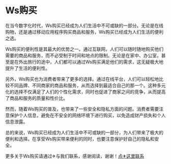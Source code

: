 # Ws购买

在当今数字化时代，Ws购买已经成为人们生活中不可或缺的一部分。无论是在线购物，还是通过移动应用程序购买商品和服务，Ws购买已经成为人们生活的便利之选。

Ws购买的便利性是其最大的优势之一。通过互联网，人们可以随时随地购买他们需要的商品和服务，而不必受制于时间和地点的限制。无论是在家中、办公室，甚至是在外出旅行的途中，人们都可以通过Ws购买满足他们的需求，这无疑极大地提升了生活的便利性。

另外，Ws购买也为消费者带来了更多的选择。通过在线平台，人们可以轻松地比较不同品牌、不同商家的商品和服务，从而选择到最适合自己的那一个。这种多元化的选择不仅满足了人们的个性化需求，同时也促进了商家之间的竞争，从而提高了商品和服务的质量和性价比。

然而，随着Ws购买的普及，也带来了一些安全和隐私方面的问题。消费者需要注意保护个人信息，避免在不安全的网络环境下进行购买，以免造成财产损失和个人信息泄露。

总的来说，Ws购买已经成为人们生活中不可或缺的一部分，为人们带来了极大的便利和选择。在享受Ws购买带来便利的同时，也要注意保护好自己的隐私和安全。

更多关于Ws购买请通过✈与我们联系，感谢阅读，谢谢！[点✈这里联系](https://ss.k02.cc)